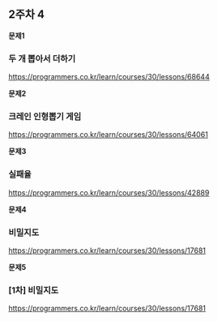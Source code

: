 ## 2주차 4

**문제1**

### 두 개 뽑아서 더하기 

https://programmers.co.kr/learn/courses/30/lessons/68644

**문제2**

### 크레인 인형뽑기 게임

https://programmers.co.kr/learn/courses/30/lessons/64061

**문제3**

### 실패율

https://programmers.co.kr/learn/courses/30/lessons/42889

**문제4**

### 비밀지도

https://programmers.co.kr/learn/courses/30/lessons/17681

**문제5**

### [1차] 비밀지도

https://programmers.co.kr/learn/courses/30/lessons/17681